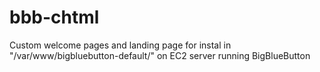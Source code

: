 # bbb-chtml
Custom welcome pages and landing page for instal in "/var/www/bigbluebutton-default/" on EC2 server running BigBlueButton
